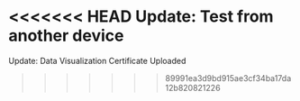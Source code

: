 <<<<<<< HEAD
Update: Test from another device
=======
Update: Data Visualization Certificate Uploaded
>>>>>>> 89991ea3d9bd915ae3cf34ba17da12b820821226
